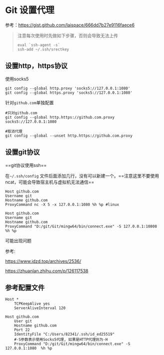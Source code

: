 # Git 设置代理

参考：https://gist.github.com/laispace/666dd7b27e9116faece6

> 注意每次使用时先做如下步骤，否则会导致无法上传
>
> ```
> eval `ssh-agent -s`
> ssh-add ~/.ssh/srectkey
> ```

## 设置http，https协议

使用socks5

```
git config --global http.proxy 'socks5://127.0.0.1:1080'
git config --global https.proxy 'socks5://127.0.0.1:1080'
```

针对`github.com`单独配置

```
#只对github.com
git config --global http.https://github.com.proxy socks5://127.0.0.1:1080

#取消代理
git config --global --unset http.https://github.com.proxy
```

## 设置git协议

==git协议使用ssh==

在`~/.ssh/config` 文件后面添加几行，没有可以新建一个。==注意这里不要使用ncat，可能会导致宿主机与虚拟机无法通信==

```
Host github.com
Username git
Hostname github.com
ProxyCommand nc -X 5 -x 127.0.0.1:1080 %h %p #linux

Host github.com
Username git
Hostname github.com
ProxyCommand "D:/git/Git/mingw64/bin/connect.exe" -S 127.0.0.1:10808  %h %p
```

可能出现问题

参考:

 https://www.idzd.top/archives/2536/

https://zhuanlan.zhihu.com/p/126117538

## 参考配置文件

```
Host *
	TCPKeepAlive yes
	ServerAliveInterval 120
	
Host github.com 
	User git
	Hostname github.com
	Port 22
	IdentityFile "‪C:/Users/82341/.ssh/id_ed25519"
	#-S参数表示使用Socks5代理, 如果是HTTP代理则为-H
	ProxyCommand "D:/git/Git/mingw64/bin/connect.exe" -S 127.0.0.1:1080  %h %p

```



